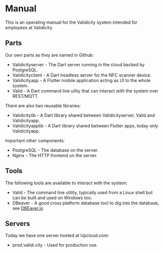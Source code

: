 # Manual
This is an operating manual for the Validicity system intended for employees at Validicity.

## Parts
Our own parts as they are named in Github:

* Validicityserver - The Dart server running in the cloud backed by PostgreSQL.
* Validicityclient - A Dart headless server for the NFC scanner device.
* Validicityapp  - A Flutter mobile application acting as UI to the whole system.
* Valid - A Dart command line uility that can interact with the system over REST/MQTT.

There are also two reusable libraries:

* Validicitylib - A Dart library shared between Validicityserver, Valid and Validicityapp.
* Validicityapplib - A Dart library shared between Flutter apps, today only Validicityapp.

Important other components:

* PostgreSQL - The database on the server.
* Nginx - The HTTP frontend on the server.

## Tools
The following tools are available to interact with the system:

* Valid - The command line utility, typically used from a Linux shell but can be built and used on Windows too.
* DBeaver - A good cross platform database tool to dig into the database, see [DBEaver.io](https://dbeaver.io)

## Servers
Today we have one server hosted at Upcloud.com:

* prod.validi.city - Used for production use.

